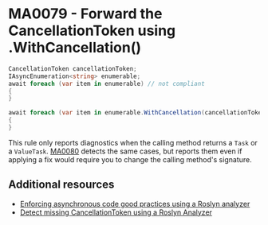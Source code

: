 # MA0079 - Forward the CancellationToken using .WithCancellation()

````c#
CancellationToken cancellationToken;
IAsyncEnumeration<string> enumerable;
await foreach (var item in enumerable) // not compliant
{
}

await foreach (var item in enumerable.WithCancellation(cancellationToken)) // compliant
{
}
````

This rule only reports diagnostics when the calling method returns a `Task` or a `ValueTask`. [MA0080](MA0080.md) detects the same cases, but reports them even if applying a fix would require you to change the calling method's signature.

## Additional resources

- [Enforcing asynchronous code good practices using a Roslyn analyzer](https://www.meziantou.net/enforcing-asynchronous-code-good-practices-using-a-roslyn-analyzer.htm)
- [Detect missing CancellationToken using a Roslyn Analyzer](https://www.meziantou.net/detect-missing-cancellationtoken-using-a-roslyn-analyzer.htm)
